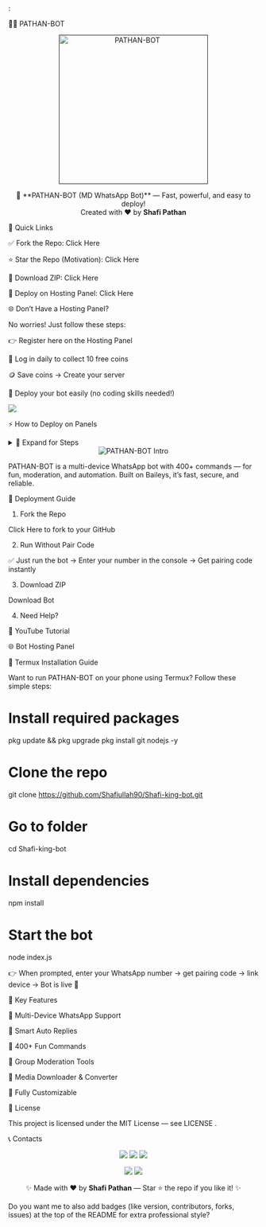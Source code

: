 :

🤖✨ PATHAN-BOT
<div align="center"> <a href=""> <img src="https://files.catbox.moe/psvj7p.jpeg" alt="PATHAN-BOT" height="300"> </a> </div> <p align="center"> 🚀 **PATHAN-BOT (MD WhatsApp Bot)** — Fast, powerful, and easy to deploy! <br>Created with ❤️ by <b>Shafi Pathan</b> </p>
🌟 Quick Links

✅ Fork the Repo: Click Here

⭐ Star the Repo (Motivation): Click Here

💾 Download ZIP: Click Here

🚀 Deploy on Hosting Panel: Click Here

🌐 Don’t Have a Hosting Panel?

No worries! Just follow these steps:

👉 Register here
 on the Hosting Panel

🎁 Log in daily to collect 10 free coins

🪙 Save coins → Create your server

🚀 Deploy your bot easily (no coding skills needed!)

<a><img src="https://i.imgur.com/LyHic3i.gif"/></a>

⚡ How to Deploy on Panels
<details> <summary>📌 Expand for Steps</summary>

Fork the Repository

Sync fork if already forked

Click green Code → Download ZIP

Upload ZIP to your panel

Extract files & delete old ZIP

Move all files into container (../)

Go to console → Start bot

Wait 5–10 minutes

Enter your WhatsApp number when asked

Get pair code → Link device

✅ Done! Your bot is online

</details>
<div align="center"> <img src="https://readme-typing-svg.demolab.com?font=Fredoka+One&size=30&pause=1000&color=32cd32,ff6347,1e90ff&center=true&width=400&height=40&lines=What+is+PATHAN-BOT%3F" alt="PATHAN-BOT Intro"/> </div>

PATHAN-BOT is a multi-device WhatsApp bot with 400+ commands — for fun, moderation, and automation.
Built on Baileys, it’s fast, secure, and reliable.

🚀 Deployment Guide
1. Fork the Repo

Click Here
 to fork to your GitHub

2. Run Without Pair Code

✅ Just run the bot → Enter your number in the console → Get pairing code instantly

3. Download ZIP

Download Bot

4. Need Help?

🎥 YouTube Tutorial

🌐 Bot Hosting Panel

📱 Termux Installation Guide

Want to run PATHAN-BOT on your phone using Termux?
Follow these simple steps:

# Install required packages
pkg update && pkg upgrade
pkg install git nodejs -y

# Clone the repo
git clone https://github.com/Shafiullah90/Shafi-king-bot.git

# Go to folder
cd Shafi-king-bot

# Install dependencies
npm install

# Start the bot
node index.js


👉 When prompted, enter your WhatsApp number → get pairing code → link device → Bot is live 🎉

🔑 Key Features

💬 Multi-Device WhatsApp Support

🧠 Smart Auto Replies

🎉 400+ Fun Commands

🔧 Group Moderation Tools

📁 Media Downloader & Converter

🤖 Fully Customizable

📜 License

This project is licensed under the MIT License — see LICENSE
.

📞 Contacts
<p align="center"> <a href="https://wa.me/93703802176"><img src="https://img.shields.io/badge/WhatsApp-%2325D366?style=for-the-badge&logo=whatsapp&logoColor=white"/></a> <a href="https://t.me/Shafikhanbe"><img src="https://img.shields.io/badge/Telegram-%230068FF?style=for-the-badge&logo=telegram&logoColor=white"/></a> <a href="https://www.facebook.com/Shafikhanicfu"><img src="https://img.shields.io/badge/Facebook-%231877F2?style=for-the-badge&logo=facebook&logoColor=white"/></a> </p> <p align="center"> <a href="https://chat.whatsapp.com/JvIe71GfSU9IYDBO8YRsDu?mode=ac_t"><img src="https://img.shields.io/badge/WhatsApp_Group-%2325D366?style=for-the-badge&logo=whatsapp&logoColor=white"/></a> <a href="https://chat.whatsapp.com/JvIe71GfSU9IYDBO8YRsDu?mode=ac_t"><img src="https://img.shields.io/badge/Bot_Support-%2325D366?style=for-the-badge&logo=whatsapp&logoColor=white"/></a> </p>
<p align="center">✨ Made with ❤️ by <b>Shafi Pathan</b> — Star ⭐ the repo if you like it! ✨</p>

Do you want me to also add badges (like version, contributors, forks, issues) at the top of the README for extra professional style?
